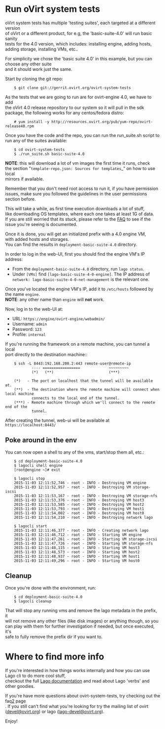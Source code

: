 Run oVirt system tests
======================
oVirt system tests has multiple 'testing suites', each targeted at a different version<br>
of oVirt or a different product, for e.g, the 'basic-suite-4.0' will run basic sanity<br>
tests for the 4.0 version, which includes: installing engine, adding hosts, adding storage, installing VMs, etc..

For simplicity we chose the 'basic suite 4.0' in this example, but you can choose any other suite<br>
and it should work just the same.

Start by cloning the git repo:
```
    $ git clone git://gerrit.ovirt.org/ovirt-system-tests
```

As the tests that we are going to run are for ovirt-engine 4.0, we have to add<br>
the oVirt 4.0 release repository to our system so it will pull in the sdk<br>
package, the following works for any centos/fedora distro:

```
    # yum install -y http://resources.ovirt.org/pub/yum-repo/ovirt-release40.rpm
```

Once you have the code and the repo, you can run the run_suite.sh script to<br>
run any of the suites available:

```
    $ cd ovirt-system-tests
    $ ./run_suite.sh basic-suite-4.0
```

**NOTE**: this will download a lot of vm images the first time it runs, check<br>
the section "`template-repo.json: Sources for templates`_" on how to use local<br>
mirrors if available.

Remember that you don't need root access to run it, if you have permission<br>
issues, make sure you followed the guidelines in the user permissions section before.<br>

This will take a while, as first time execution downloads a lot of stuff,<br>
like downloading OS templates, where each one takes at least 1G of data.<br>
If you are still worried that its stuck, please refer to the [FAQ](docs/general/faq.html)
to see if the issue you're seeing is documented.

Once it is done, you will get an initialized prefix with a 4.0 engine VM,<br>
with added hosts and storages.<br>
You can find the results in `deployment-basic-suite-4.0` directory.<br>

In order to log in the web-UI, first you should find the engine VM's IP address:<br>
* From the `deployment-basic-suite-4.0` directory, run `lago status`.<br>
* Under `[VMs]` find `[lago-basic-suite-4-0-engine]`. The IP address of <br>
`network: lago-basic-suite-4-0-net-management` is the relevant one.<br>

Once you've located the engine VM's IP, add it to `/etc/hosts` followed by the name `engine`.<br>
**NOTE**: any other name than `engine` will **not** work.

Now, log in to the web-UI at:

* URL: `https://engine/ovirt-engine/webadmin/`
* Username: `admin`
* Password: `123`
* Profile: `internal`

If you're running the framework on a remote machine, you can tunnel a local<br>
port directly to the destination machine::
```
    $ ssh -L 8443:192.168.200.2:443 remote-user@remote-ip
            ---- =================             ~~~~~~~~~
            (*)   (**)                         (***)

    (*)   - The port on localhost that the tunnel will be available at.
    (**)  - The destination where the remote machine will connect when local machine
            connects to the local end of the tunnel.
    (***) - Remote machine through which we'll connect to the remote end of the
            tunnel.
```
After creating the tunnel, web-ui will be available at `https://localhost:8443/`


Poke around in the env
------------------------

You can now open a shell to any of the vms, start/stop them all, etc.:
```
    $ cd deployment-basic-suite-4.0
    $ lagocli shell engine
    [root@engine ~]# exit

    $ lagocli stop
    2015-11-03 12:11:52,746 - root - INFO - Destroying VM engine
    2015-11-03 12:11:52,957 - root - INFO - Destroying VM storage-iscsi
    2015-11-03 12:11:53,167 - root - INFO - Destroying VM storage-nfs
    2015-11-03 12:11:53,376 - root - INFO - Destroying VM host3
    2015-11-03 12:11:53,585 - root - INFO - Destroying VM host2
    2015-11-03 12:11:53,793 - root - INFO - Destroying VM host1
    2015-11-03 12:11:54,002 - root - INFO - Destroying VM host0
    2015-11-03 12:11:54,210 - root - INFO - Destroying network lago

    $ lagocli start
    2015-11-03 12:11:46,377 - root - INFO - Creating network lago
    2015-11-03 12:11:46,712 - root - INFO - Starting VM engine
    2015-11-03 12:11:47,261 - root - INFO - Starting VM storage-iscsi
    2015-11-03 12:11:47,726 - root - INFO - Starting VM storage-nfs
    2015-11-03 12:11:48,115 - root - INFO - Starting VM host3
    2015-11-03 12:11:48,573 - root - INFO - Starting VM host2
    2015-11-03 12:11:48,937 - root - INFO - Starting VM host1
    2015-11-03 12:11:49,296 - root - INFO - Starting VM host0
```

Cleanup
---------

Once you're done with the environment, run:
```
    $ cd deployment-basic-suite-4.0
    $ lagocli cleanup
```
That will stop any running vms and remove the lago metadata in the prefix, it<br>
will not remove any other files (like disk images) or anything though, so you<br>
can play with them for further investigation if needed, but once executed, it's<br>
safe to fully remove the prefix dir if you want to.

Where to find more info
=======================

If you're interested in how things works internally and how you can use Lago cli to do more cool stuff,<br>
checkout the full [Lago documentation][1] and read about Lago 'verbs' and other goodies.

If you're have more questions about ovirt-system-tests, try checking out the faq[2] page<br>.
If you still can't find what you're looking for try the mailing list of ovirt (devel@ovirt.org) or lago (lago-devel@ovirt.org).

Enjoy!


[1]: http://lago.readthedocs.io/en/stable/
[2]: docs/general/faq.html
